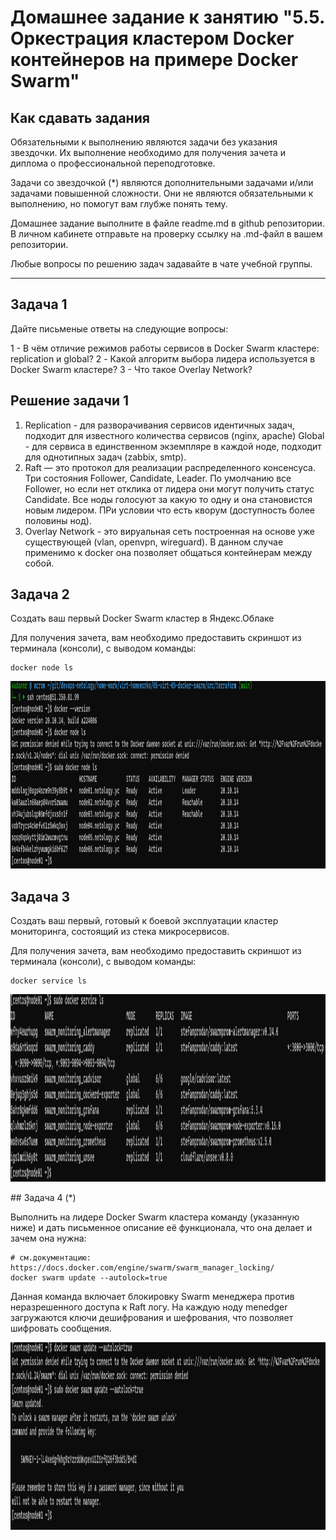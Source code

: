 # Домашнее задание к занятию "5.5. Оркестрация кластером Docker контейнеров на примере Docker Swarm"

## Как сдавать задания

Обязательными к выполнению являются задачи без указания звездочки. Их выполнение необходимо для получения зачета и диплома о профессиональной переподготовке.

Задачи со звездочкой (*) являются дополнительными задачами и/или задачами повышенной сложности. Они не являются обязательными к выполнению, но помогут вам глубже понять тему.

Домашнее задание выполните в файле readme.md в github репозитории. В личном кабинете отправьте на проверку ссылку на .md-файл в вашем репозитории.

Любые вопросы по решению задач задавайте в чате учебной группы.

---

## Задача 1

Дайте письменые ответы на следующие вопросы:

1 - В чём отличие режимов работы сервисов в Docker Swarm кластере: replication и global?
2 - Какой алгоритм выбора лидера используется в Docker Swarm кластере?
3 - Что такое Overlay Network?
## Решение задачи 1
1. Replication - для разворачивания сервисов идентичных задач, подходит для известного количества сервисов (nginx, apache)
   Global - для сервиса в единственном экземпляре в каждой ноде, подходит для однотипных задач (zabbix, smtp).
2. Raft — это протокол для реализации распределенного консенсуса. Три состояния Follower, Candidate, Leader. По умолчанию все Follower, но если нет отклика от лидера они могут получить статус Candidate. Все ноды голосуют за какую то одну и она становистся новым лидером. ПРи условии что есть кворум (доступность более половины нод).
3. Overlay Network - это вируальная сеть построенная на основе уже существующей (vlan, openvpn, wireguard). В данном случае применимо к docker она позволяет общаться контейнерам между собой.
## Задача 2

Создать ваш первый Docker Swarm кластер в Яндекс.Облаке

Для получения зачета, вам необходимо предоставить скриншот из терминала (консоли), с выводом команды:
```
docker node ls
```
<p align="center">
  <img width="800" height="300" src="../screenshots/05-virt-05-docker-swarm2.png">
</p>

## Задача 3

Создать ваш первый, готовый к боевой эксплуатации кластер мониторинга, состоящий из стека микросервисов.

Для получения зачета, вам необходимо предоставить скриншот из терминала (консоли), с выводом команды:
```
docker service ls
```
<p align="center">
  <img width="800" height="300" src="../screenshots/05-virt-05-docker-swarm3.png">
</p>
## Задача 4 (*)

Выполнить на лидере Docker Swarm кластера команду (указанную ниже) и дать письменное описание её функционала, что она делает и зачем она нужна:
```
# см.документацию: https://docs.docker.com/engine/swarm/swarm_manager_locking/
docker swarm update --autolock=true
```
Данная команда включает блокировку Swarm менеджера против неразрешенного доступа к Raft логу. На каждую ноду menedger загружаются ключи дешифрования и шефрования, что позволяет шифровать сообщения.
<p align="center">
  <img width="800" height="300" src="../screenshots/05-virt-05-docker-swarm4.png">
</p>
